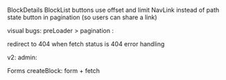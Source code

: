 BlockDetails
BlockList buttons
use offset and limit NavLink instead of path state button in pagination (so users can share a link)

visual bugs:
preLoader > pagination
:

redirect to 404 when fetch status is 404
error handling

v2:
admin:

Forms
createBlock: form + fetch